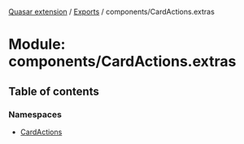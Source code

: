 [Quasar extension](../index.md) / [Exports](../modules.md) / components/CardActions.extras

# Module: components/CardActions.extras

## Table of contents

### Namespaces

- [CardActions](components_CardActions_extras.CardActions.md)
